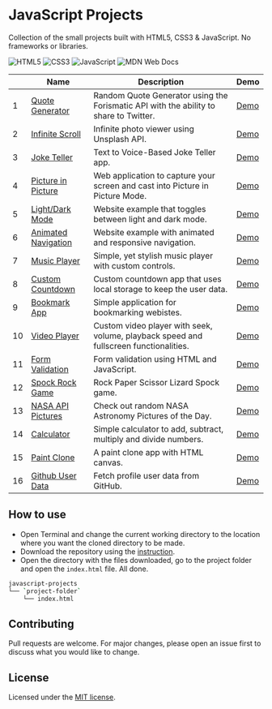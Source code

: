 # JavaScript Projects
Collection of the small projects built with HTML5, CSS3 & JavaScript. No frameworks or libraries.

![HTML5](https://img.shields.io/badge/html5-%23E34F26.svg?style=for-the-badge&logo=html5&logoColor=white)
![CSS3](https://img.shields.io/badge/css3-%231572B6.svg?style=for-the-badge&logo=css3&logoColor=white)
![JavaScript](https://img.shields.io/badge/javascript-%23323330.svg?style=for-the-badge&logo=javascript&logoColor=%23F7DF1E)
![MDN Web Docs](https://img.shields.io/badge/MDN_Web_Docs-black?style=for-the-badge&logo=mdnwebdocs&logoColor=white)

|   | Name     | Description   | Demo  |
|---|----------|---------------|-------|
| 1 | [Quote Generator](/quote-generator/) | Random Quote Generator using the Forismatic API with the ability to share to Twitter. | [Demo](https://aleksvitko.github.io/javascript-projects/quote-generator/) |
| 2 | [Infinite Scroll](/infinite-scroll/) | Infinite photo viewer using Unsplash API. | [Demo](https://aleksvitko.github.io/javascript-projects/infinite-scroll#demo) |
| 3 | [Joke Teller](/joke-teller/) | Text to Voice-Based Joke Teller app. | [Demo](https://aleksvitko.github.io/javascript-projects/joke-teller/) |
| 4 | [Picture in Picture](/picture-in-picture/) | Web application to capture your screen and cast into Picture in Picture Mode. | [Demo](https://tinawebdev.github.io/javascript-projects/picture-in-picture/) |
| 5 | [Light/Dark Mode](/light-dark-mode/) | Website example that toggles between light and dark mode. | [Demo](https://tinawebdev.github.io/javascript-projects/light-dark-mode/) |
| 6 | [Animated Navigation](/animated-navigation/) | Website example with animated and responsive navigation. | [Demo](https://tinawebdev.github.io/javascript-projects/animated-navigation/) |
| 7 | [Music Player](/music-player/) | Simple, yet stylish music player with custom controls. | [Demo](https://tinawebdev.github.io/javascript-projects/music-player/) |
| 8 | [Custom Countdown](/custom-countdown/) | Custom countdown app that uses local storage to keep the user data. | [Demo](https://tinawebdev.github.io/javascript-projects/custom-countdown/) |
| 9 | [Bookmark App](/bookmark-app/) | Simple application for bookmarking webistes. | [Demo](https://tinawebdev.github.io/javascript-projects/bookmark-app/) |
| 10 | [Video Player](/video-player/) | Custom video player with seek, volume, playback speed and fullscreen functionalities. | [Demo](https://tinawebdev.github.io/javascript-projects/video-player/) |
| 11 | [Form Validation](/form-validation/) | Form validation using HTML and JavaScript. | [Demo](https://tinawebdev.github.io/javascript-projects/form-validation/) |
| 12 | [Spock Rock Game](/spock-rock-game/) | Rock Paper Scissor Lizard Spock game. | [Demo](https://tinawebdev.github.io/javascript-projects/spock-rock-game/) |
| 13 | [NASA API Pictures](/nasa-api-pictures/) | Check out random NASA Astronomy Pictures of the Day. | [Demo](https://tinawebdev.github.io/javascript-projects/nasa-api-pictures/) |
| 14 | [Calculator](/calculator/) | Simple calculator to add, subtract, multiply and divide numbers. | [Demo](https://tinawebdev.github.io/javascript-projects/calculator/) |
| 15 | [Paint Clone](/paint-clone/) | A paint clone app with HTML canvas. | [Demo](https://tinawebdev.github.io/javascript-projects/paint-clone/) |
| 16 | [Github User Data](/github-user-data/) | Fetch profile user data from GitHub. | [Demo](https://tinawebdev.github.io/javascript-projects/github-user-data/) |

## How to use
* Open Terminal and change the current working directory to the location where you want the cloned directory to be made.
* Download the repository using the [instruction](https://help.github.com/en/github/creating-cloning-and-archiving-repositories/cloning-a-repository).
* Open the directory with the files downloaded, go to the project folder and open the `index.html` file. All done.

```bash
javascript-projects
└── `project-folder`
    └── index.html
```

## Contributing
Pull requests are welcome. For major changes, please open an issue first to discuss what you would like to change.

## License
Licensed under the [MIT license](./LICENSE).
